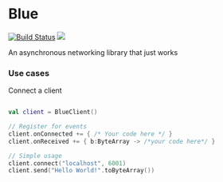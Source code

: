 # Blue
[![Build Status](https://travis-ci.org/shakram02/Blue.svg?branch=master)](https://travis-ci.org/shakram02/Blue)
[![](https://jitpack.io/v/shakram02/Blue.svg)](https://jitpack.io/#shakram02/Blue)

An asynchronous networking library that just works


### Use cases

Connect a client

```Kotlin

val client = BlueClient()

// Register for events
client.onConnected += { /* Your code here */ }
client.onReceived += { b:ByteArray -> /*your code here*/ }

// Simple usage
client.connect("localhost", 6001)
client.send("Hello World!".toByteArray())
```